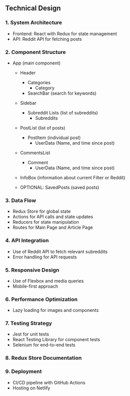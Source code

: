 ## Technical Design

### 1. System Architecture

- Frontend: React with Redux for state management
- API: Reddit API for fetching posts

### 2. Component Structure

- App (main component)
  - Header
    - Categories
      - Category
    - SearchBar (search for keywords)

  - Sidebar
    - Subreddit Lists (list of subreddits)
      - Subreddits

  - PostList (list of posts)
    - PostItem (individual post)
      - UserData (Name, and time since post)

  - CommentsList
    - Comment
      - UserData (Name, and time since post)

  - InfoBox (information about current Filter or Reddit)

  - OPTIONAL: SavedPosts (saved posts)


### 3. Data Flow

- Redux Store for global state
- Actions for API calls and state updates
- Reducers for state manipulation
- Routes for Main Page and Article Page

### 4. API Integration

- Use of Reddit API to fetch relevant subreddits
- Error handling for API requests

### 5. Responsive Design

- Use of Flexbox and media queries
- Mobile-first approach

### 6. Performance Optimization

- Lazy loading for images and components

### 7. Testing Strategy

- Jest for unit tests
- React Testing Library for component tests
- Selenium for end-to-end tests

### 8. Redux Store Documentation

### 9. Deployment

- CI/CD pipeline with GitHub Actions
- Hosting on Netlify

